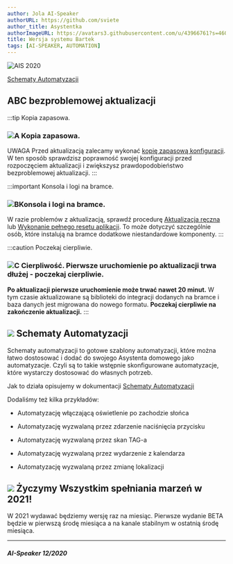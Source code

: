```yaml
---
author: Jola AI-Speaker
authorURL: https://github.com/sviete
author_title: Asystentka
authorImageURL: https://avatars3.githubusercontent.com/u/43966761?s=460&v=4
title: Wersja systemu Bartek
tags: [AI-SPEAKER, AUTOMATION]
---
```


<div class="IntroAisBlogMenu" >
<div>

![AIS 2020](/img/en/blog/202012/blueprint.png)

</div>
<a href="#schematy-automatyzacji">Schematy Automatyzacji</a>
</div>

<!--truncate-->


## ABC bezproblemowej aktualizacji

:::tip Kopia zapasowa.
### ![A](/img/en/blog/202009/alpha-a-circle.png) Kopia zapasowa.

UWAGA Przed aktualizacją zalecamy wykonać [kopię zapasową konfiguracji](/docs/ais_bramka_configuration_software#kopia-zapasowa-konfiguracji). W ten sposób sprawdzisz poprawność swojej konfiguracji przed rozpoczęciem aktualizacji i zwiększysz prawdopodobieństwo bezproblemowej aktualizacji.
:::

:::important Konsola i logi na bramce.
### ![B](/img/en/blog/202009/alpha-b-circle.png)Konsola i logi na bramce.

W razie problemów z aktualizacją, sprawdź procedurę [Aktualizacja ręczna](/docs/ais_bramka_update_manual) lub [Wykonanie pełnego resetu aplikacji](/docs/ais_bramka_reset_ais_step_by_step).
To może dotyczyć szczególnie osób, które instalują na bramce dodatkowe niestandardowe komponenty.
:::

:::caution Poczekaj cierpliwie.
### ![C](/img/en/blog/202009/alpha-c-circle.png) Cierpliwość. Pierwsze uruchomienie po aktualizacji trwa dłużej - poczekaj cierpliwie.

 **Po aktualizacji pierwsze uruchomienie może trwać nawet 20 minut.**
 W tym czasie aktualizowane są biblioteki do integracji dodanych na bramce i baza danych jest migrowana do nowego formatu.
 **Poczekaj cierpliwie na zakończenie aktualizacji.**
:::


## ![](/img/en/blog/202012/blueprint.png) Schematy Automatyzacji

Schematy automatyzacji to gotowe szablony automatyzacji, które można łatwo dostosować i dodać do swojego Asystenta domowego jako automatyzacje.
Czyli są to takie wstępnie skonfigurowane automatyzacje, które wystarczy dostosować do własnych potrzeb.

Jak to działa opisujemy w dokumentacji [Schematy Automatyzacji](/docs/ais_bramka_automation_blueprint)



Dodaliśmy też kilka przykładów:

- Automatyzację włączającą oświetlenie po zachodzie słońca

- Automatyzację wyzwalaną przez zdarzenie naciśnięcia przycisku

- Automatyzację wyzwalaną przez skan TAG-a

- Automatyzację wyzwalaną przez wydarzenie z kalendarza

- Automatyzację wyzwalaną przez zmianę lokalizacji 



## ![](/img/en/blog/202012/christmas-tree.png) Życzymy Wszystkim spełniania marzeń w 2021!

W 2021 wydawać będziemy wersję raz na miesiąc. Pierwsze wydanie BETA będzie w pierwszą środę miesiąca a na kanale stabilnym w ostatnią środę miesiąca.

-------

##### AI-Speaker 12/2020

